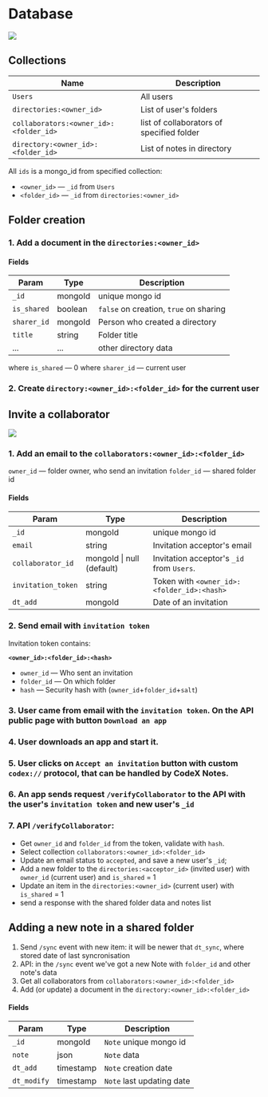 # Database

![](https://capella.pics/5be4ad62-0b30-4348-aa0d-838279bf46cd)

## Collections

| Name | Description |
| -- | -- |
| `Users` | All users  |
| `directories:<owner_id>`  |  List of user's folders |
| `collaborators:<owner_id>:<folder_id>` | list of collaborators of specified folder |
| `directory:<owner_id>:<folder_id>` | List of notes in directory |

All `ids` is a mongo_id from specified collection:

- `<owner_id>` — `_id` from `Users`
- `<folder_id>` — `_id` from `directories:<owner_id>`

## Folder creation

### 1. Add a document in the `directories:<owner_id>`

#### Fields
| Param | Type | Description |
|--|--|--|
| `_id` | mongoId | unique mongo id |
| `is_shared` | boolean | `false` on creation, `true` on sharing |
| `sharer_id` | mongoId | Person who created a directory |
| `title` | string | Folder title |
| ... | ... | other directory data |


where `is_shared` — 0
where `sharer_id` — current user

### 2. Create `directory:<owner_id>:<folder_id>` for the current user

## Invite a collaborator

![](https://capella.pics/59ccf892-e5c6-4bfe-8b64-d50f2fac55c4)

### 1. Add an email to the `collaborators:<owner_id>:<folder_id>`

`owner_id` — folder owner, who send an invitation
`folder_id` — shared folder id

#### Fields

| Param | Type | Description |
|--|--|--|
| `_id` | mongoId | unique mongo id |
| `email` | string | Invitation acceptor's email |
| `collaborator_id` | mongoId \| null (default) | Invitation acceptor's `_id` from `Users`. |
| `invitation_token` | string | Token with `<owner_id>:<folder_id>:<hash>`  |
| `dt_add` | mongoId | Date of an invitation |

### 2. Send email with `invitation token`

Invitation token contains:

**`<owner_id>:<folder_id>:<hash>`**

- `owner_id` — Who sent an invitation
- `folder_id` — On which folder
- `hash` — Security hash with (`owner_id`+`folder_id`+`salt`)

### 3. User came from email with the `invitation token`. On the API public page with button `Download an app`

### 4. User downloads an app and start it.

### 5. User clicks on `Accept an invitation` button with custom `codex://` protocol, that can be handled by CodeX Notes.

### 6. An app sends request `/verifyCollaborator` to the API with the user's `invitation token` and new user's `_id`

### 7. API `/verifyCollaborator`:

- Get `owner_id` and `folder_id` from the token, validate with `hash`.
- Select collection `collaborators:<owner_id>:<folder_id>`
- Update an email status to `accepted`, and save a new user's `_id`;
- Add a new folder to the `directories:<acceptor_id>` (invited user) with `owner_id` (current user) and `is_shared` = 1
- Update an item in the `directories:<owner_id>` (current user) with `is_shared` = 1
- send a response with the shared folder data and notes list


## Adding a new note in a shared folder

1. Send `/sync` event with new item: it will be newer that `dt_sync`, where stored date of last syncronisation
2. API: in the `/sync` event we've got a new Note with `folder_id` and other note's data
4. Get all collaborators from `collaborators:<owner_id>:<folder_id>`
5. Add (or update) a document in the `directory:<owner_id>:<folder_id>`

#### Fields
| Param | Type | Description |
|--|--|--|
| `_id` | mongoId | `Note` unique mongo id |
| `note` | json | `Note` data |
| `dt_add` | timestamp | `Note` creation date |
| `dt_modify` | timestamp | `Note` last updating date |

